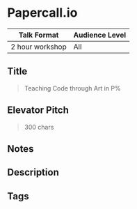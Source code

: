 # Papercall.io

| Talk Format | Audience Level |
|--------------|--------------|
| 2 hour workshop | All |

## Title 
> Teaching Code through Art in P%

## Elevator Pitch

  > 300 chars


## Notes

## Description

## Tags
